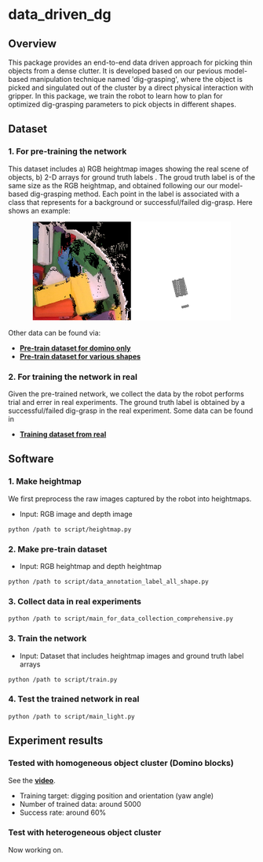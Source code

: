 # data_driven_dg

## Overview
This package provides an end-to-end data driven approach for picking thin objects from a dense clutter. It is developed based on our pevious model-based manipulation technique named 'dig-grasping', where the object is picked and singulated out of the cluster by a direct physical interaction with gripper. In this package, we train the robot to learn how to plan for optimized dig-grasping parameters to pick objects in different shapes. 

## Dataset
### 1. For pre-training the network
This dataset includes a) RGB heightmap images showing the real scene of objects, b) 2-D arrays for ground truth labels . The groud truth label is of the same size as the RGB heightmap, and obtained following our our model-based dig-grasping method. Each point in the label is associated with a class that represents for a background or successful/failed dig-grasp. Here shows an example:
<p align = "center">
<img src="files/1_0_image.png" width="200" height="200"> 
<img src="files/1_0_label.png" width="200" height="200"> 
</p>

Other data can be found via:
- [**Pre-train dataset for domino only**](https://drive.google.com/file/d/1vmRiNhAcFs5DHyphjMjxNsaeJSbrf9bS/view?usp=sharing)
- [**Pre-train dataset for various shapes**](https://drive.google.com/file/d/1nsvOPXmXoLaq1A82Nuii7YMZymVChAHW/view?usp=sharing)


### 2. For training the network in real
Given the pre-trained network, we collect the data by the robot performs trial and errer in real experiments. The ground truth label is obtained by a successful/failed dig-grasp in the real experiment.
Some data can be found in
- [**Training dataset from real**](https://drive.google.com/file/d/1pO7yF8Vfzpg9Dkj9qa6YMXFDm5Xi8G-s/view?usp=sharing)

## Software
### 1. Make heightmap
We first preprocess the raw images captured by the robot into heightmaps.
- Input: RGB image and depth image
```
python /path to script/heightmap.py
```
### 2. Make pre-train dataset
- Input: RGB heightmap and depth heightmap
```
python /path to script/data_annotation_label_all_shape.py
```
### 3. Collect data in real experiments
```
python /path to script/main_for_data_collection_comprehensive.py
```
### 3. Train the network
- Input: Dataset that includes heightmap images and ground truth label arrays
```
python /path to script/train.py
```
### 4. Test the trained network in real
```
python /path to script/main_light.py
```

## Experiment results
### Tested with homogeneous object cluster (Domino blocks)
See the [**video**](https://drive.google.com/file/d/1OgcQyay1XoU9UGTeBtx6izYGiKw-bm69/view?usp=sharing).
- Training target: digging position and orientation (yaw angle)
- Number of trained data: around 5000
- Success rate: around 60%
### Test with heterogeneous object cluster
Now working on.
